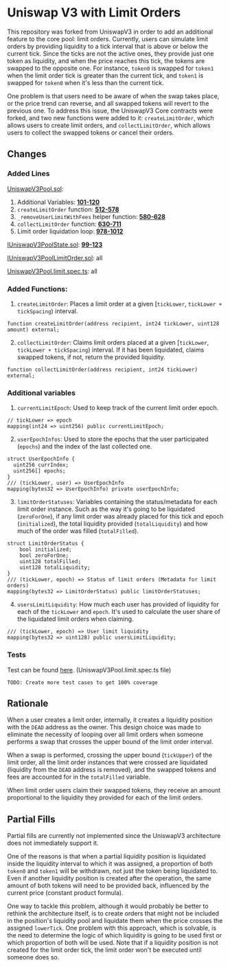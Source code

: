 # Uniswap V3 with Limit Orders

This repository was forked from UniswapV3 in order to add an additional feature to the core pool: limit orders. Currently, users can simulate limit orders by providing liquidity to a tick interval that is above or below the current tick. Since the ticks are not the active ones, they provide just one token as liquidity, and when the price reaches this tick, the tokens are swapped to the opposite one. For instance, `token0` is swapped for `token1` when the limit order tick is greater than the current tick, and `token1` is swapped for `token0` when it's less than the current tick.

One problem is that users need to be aware of when the swap takes place, or the price trend can reverse, and all swapped tokens will revert to the previous one. To address this issue, the UniswapV3 Core contracts were forked, and two new functions were added to it: `createLimitOrder`, which allows users to create limit orders, and `collectLimitOrder`, which allows users to collect the swapped tokens or cancel their orders.


## Changes

### Added Lines
[UniswapV3Pool.sol](./contracts/UniswapV3Pool.sol):
1. Additional Variables: [**101-120**](./contracts/UniswapV3Pool.sol?plain=1#L101-L120)
2. `createLimitOrder` function: [**512-578**](./contracts/UniswapV3Pool.sol?plain=1#L512-L578)
3. `_removeUserLimitWithFees` helper function: [**580-628**](./contracts/UniswapV3Pool.sol?plain=1#L580-L628) 
4. `collectLimitOrder` function: [**630-711**](./contracts/UniswapV3Pool.sol?plain=1#L630-L711)
5. Limit order liquidation loop: [**978-1012**](./contracts/UniswapV3Pool.sol?plain=1#L978-L1012)

[IUniswapV3PoolState.sol](./contracts/interfaces/pool/IUniswapV3PoolState.sol): [**99-123**](./contracts/interfaces/pool/IUniswapV3PoolState.sol?plain=1#L99-L123)

[IUniswapV3PoolLimitOrder.sol](./contracts/interfaces/pool/IUniswapV3PoolLimitOrder.sol): all

[UniswapV3Pool.limit.spec.ts](./test/UniswapV3Pool.limit.spec.ts): all


### Added Functions:
1. `createLimitOrder`: Places a limit order at a given [`tickLower`, `tickLower + tickSpacing`) interval.
```
function createLimitOrder(address recipient, int24 tickLower, uint128 amount) external;
```

2. `collectLimitOrder`: Claims limit orders placed at a given [`tickLower`, `tickLower + tickSpacing`) interval. If it has been liquidated, claims swapped tokens, if not, return the provided liquidity.
```
function collectLimitOrder(address recipient, int24 tickLower) external;
```

### Additional variables
1. `currentLimitEpoch`: Used to keep track of the current limit order epoch.
```
// tickLower => epoch
mapping(int24 => uint256) public currentLimitEpoch;
```

2. `userEpochInfos`: Used to store the epochs that the user participated (`epochs`) and the index of the last collected one.
```
struct UserEpochInfo {
  uint256 currIndex;
  uint256[] epochs;
}
/// (tickLower, user) => UserEpochInfo
mapping(bytes32 => UserEpochInfo) private userEpochInfo;
```

3. `limitOrderStatuses`: Variables containing the status/metadata for each limit order instance. Such as the way it's going to be liquidated (`zeroForOne`), if any limit order was already placed for this tick and epoch (`initialized`), the total liquidity provided (`totalLiquidity`) and how much of the order was filled (`totalFilled`).
```
struct LimitOrderStatus {
    bool initialized;
    bool zeroForOne;
    uint128 totalFilled;
    uint128 totalLiquidity;
}
/// (tickLower, epoch) => Status of limit orders (Metadata for limit orders)
mapping(bytes32 => LimitOrderStatus) public limitOrderStatuses;
```

4. `usersLimitLiquidity`: How much each user has provided of liquidity for each of the `tickLower` and `epoch`. It's used to calculate the user share of the liquidated limit orders when claiming.
```
/// (tickLower, epoch) => User limit liquidity 
mapping(bytes32 => uint128) public usersLimitLiquidity;
```

### Tests
Test can be found [here](./test/UniswapV3Pool.limit.spec.ts). (UniswapV3Pool.limit.spec.ts file)

`TODO: Create more test cases to get 100% coverage`

## Rationale
When a user creates a limit order, internally, it creates a liquidity position with the `DEAD` address as the owner. This design choice was made to eliminate the necessity of looping over all limit orders when someone performs a swap that crosses the upper bound of the limit order interval.

When a swap is performed, crossing the upper bound (`tickUpper`) of the limit order, all the limit order instances that were crossed are liquidated (liquidity from the `DEAD` address is removed), and the swapped tokens and fees are accounted for in the `totalFilled` variable.

When limit order users claim their swapped tokens, they receive an amount proportional to the liquidity they provided for each of the limit orders.

## Partial Fills
Partial fills are currently not implemented since the UniswapV3 architecture does not immediately support it.

One of the reasons is that when a partial liquidity position is liquidated inside the liquidity interval to which it was assigned, a proportion of both `token0` and `token1` will be withdrawn, not just the token being liquidated to. Even if another liquidity position is created after the operation, the same amount of both tokens will need to be provided back, influenced by the current price (constant product formula).

One way to tackle this problem, although it would probably be better to rethink the architecture itself, is to create orders that might not be included in the position's liquidity pool and liquidate them when the price crosses the assigned `lowerTick`. One problem with this approach, which is solvable, is the need to determine the logic of which liquidity is going to be used first or which proportion of both will be used. Note that if a liquidity position is not created for the limit order tick, the limit order won't be executed until someone does so.
